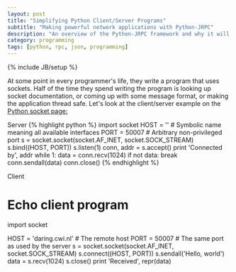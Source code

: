 ```yaml
---
layout: post
title: "Simplifying Python Client/Server Programs"
subtitle: "Making powerful network applications with Python-JRPC"
description: "An overview of the Python-JRPC framework and why it will save yout ime"
category: programming
tags: [python, rpc, json, programming]
---
```

{% include JB/setup %}

At some point in every programmer's life, they write a program that uses sockets.
Half of the time they spend writing the program is looking up socket documentation,
or coming up with some message format, or making the application thread safe.
Let's look at the client/server example on the [Python socket page:](https://docs.python.org/2/library/socket.html#example)

Server
{% highlight python %}
import socket
HOST = ''                 # Symbolic name meaning all available interfaces
PORT = 50007              # Arbitrary non-privileged port
s = socket.socket(socket.AF_INET, socket.SOCK_STREAM)
s.bind((HOST, PORT))
s.listen(1)
conn, addr = s.accept()
print 'Connected by', addr
while 1:
    data = conn.recv(1024)
    if not data: break
    conn.sendall(data)
conn.close()
{% endhighlight %}

Client
# Echo client program
import socket

HOST = 'daring.cwi.nl'    # The remote host
PORT = 50007              # The same port as used by the server
s = socket.socket(socket.AF_INET, socket.SOCK_STREAM)
s.connect((HOST, PORT))
s.sendall('Hello, world')
data = s.recv(1024)
s.close()
print 'Received', repr(data)
